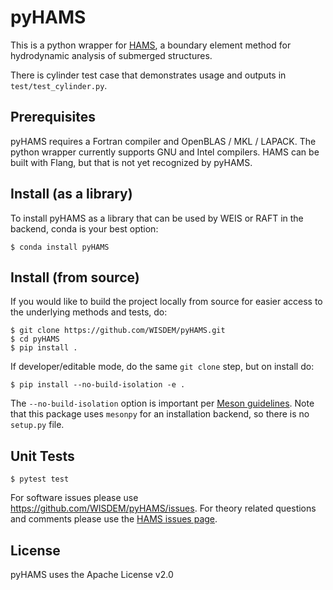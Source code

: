 # pyHAMS

This is a python wrapper for [HAMS](https://github.com/YingyiLiu/HAMS), a boundary element method for hydrodynamic analysis of submerged structures. 

There is cylinder test case that demonstrates usage and outputs in ``test/test_cylinder.py``.

## Prerequisites

pyHAMS requires a Fortran compiler and OpenBLAS / MKL / LAPACK.  The python wrapper currently supports GNU and Intel compilers.  HAMS can be built with Flang, but that is not yet recognized by pyHAMS.

## Install (as a library)

To install pyHAMS as a library that can be used by WEIS or RAFT in the backend, conda is your best option:
	
    $ conda install pyHAMS


## Install (from source)

If you would like to build the project locally from source for easier access to the underlying methods and tests, do:

    $ git clone https://github.com/WISDEM/pyHAMS.git
    $ cd pyHAMS
    $ pip install .

If developer/editable mode, do the same `git clone` step, but on install do:

    $ pip install --no-build-isolation -e .

The `--no-build-isolation` option is important per [Meson guidelines](https://meson-python.readthedocs.io/en/latest/how-to-guides/editable-installs.html).  Note that this package uses `mesonpy` for an installation backend, so there is no `setup.py` file.


## Unit Tests

    $ pytest test

For software issues please use <https://github.com/WISDEM/pyHAMS/issues>.  For theory related questions and comments please use the [HAMS issues page](https://github.com/YingyiLiu/HAMS/issues).


## License

pyHAMS uses the Apache License v2.0

